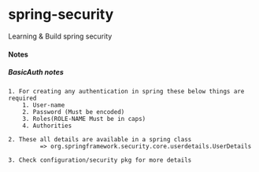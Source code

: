 # spring-security
Learning &amp; Build spring security


#### Notes 
##### BasicAuth notes 
````
1. For creating any authentication in spring these below things are required 
    1. User-name
    2. Password (Must be encoded)
    3. Roles(ROLE-NAME Must be in caps)
    4. Authorities

2. These all details are available in a spring class 
         => org.springframework.security.core.userdetails.UserDetails

3. Check configuration/security pkg for more details 
````
